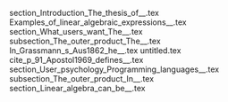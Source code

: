 section_Introduction_The_thesis_of__.tex
Examples_of_linear_algebraic_expressions__.tex
section_What_users_want_The__.tex
subsection_The_outer_product_The__.tex
In_Grassmann_s_Aus1862_he__.tex
untitled.tex
cite_p_91_Apostol1969_defines__.tex
section_User_psychology_Programming_languages__.tex
subsection_The_outer_product_In__.tex
section_Linear_algebra_can_be__.tex